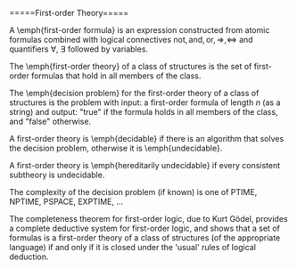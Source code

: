 =====First-order Theory=====

A \emph{first-order formula} is an expression constructed from atomic formulas combined with logical connectives 
$\mbox{not}, \mbox{and}, \mbox{or}, \Longrightarrow, \iff$ and quantifiers $\forall$, $\exists$ followed by
variables. 

The \emph{first-order theory} of a class of structures is the set of first-order formulas that hold in all members of the class.

The \emph{decision problem} for the first-order theory of a class of structures is the problem with input: a first-order formula
of length $n$ (as a string) and output: "true" if the formula holds in all members of the class, and "false" otherwise.

A first-order theory is \emph{decidable} if there is an algorithm that solves the decision problem, otherwise it is \emph{undecidable}.

A first-order theory is \emph{hereditarily undecidable} if every consistent subtheory is undecidable.

The complexity of the decision problem (if known) is one of PTIME, NPTIME, PSPACE, EXPTIME, ...

The completeness theorem for first-order logic, due to Kurt Gödel, provides a complete deductive system for first-order logic,
and shows that a set of formulas is a first-order theory of a class of structures (of the appropriate language) if and only if it is
closed under the 'usual' rules of logical deduction.
